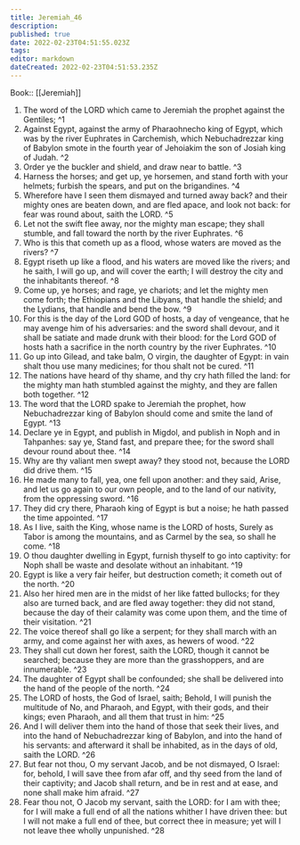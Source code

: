 ```yaml
---
title: Jeremiah_46
description: 
published: true
date: 2022-02-23T04:51:55.023Z
tags: 
editor: markdown
dateCreated: 2022-02-23T04:51:53.235Z
---
```


 Book:: [[Jeremiah]]
 1. The word of the LORD which came to Jeremiah the prophet against the Gentiles; ^1
 2. Against Egypt, against the army of Pharaohnecho king of Egypt, which was by the river Euphrates in Carchemish, which Nebuchadrezzar king of Babylon smote in the fourth year of Jehoiakim the son of Josiah king of Judah. ^2
 3. Order ye the buckler and shield, and draw near to battle. ^3
 4. Harness the horses; and get up, ye horsemen, and stand forth with your helmets; furbish the spears, and put on the brigandines. ^4
 5. Wherefore have I seen them dismayed and turned away back? and their mighty ones are beaten down, and are fled apace, and look not back: for fear was round about, saith the LORD. ^5
 6. Let not the swift flee away, nor the mighty man escape; they shall stumble, and fall toward the north by the river Euphrates. ^6
 7. Who is this that cometh up as a flood, whose waters are moved as the rivers? ^7
 8. Egypt riseth up like a flood, and his waters are moved like the rivers; and he saith, I will go up, and will cover the earth; I will destroy the city and the inhabitants thereof. ^8
 9. Come up, ye horses; and rage, ye chariots; and let the mighty men come forth; the Ethiopians and the Libyans, that handle the shield; and the Lydians, that handle and bend the bow. ^9
 10. For this is the day of the Lord GOD of hosts, a day of vengeance, that he may avenge him of his adversaries: and the sword shall devour, and it shall be satiate and made drunk with their blood: for the Lord GOD of hosts hath a sacrifice in the north country by the river Euphrates. ^10
 11. Go up into Gilead, and take balm, O virgin, the daughter of Egypt: in vain shalt thou use many medicines; for thou shalt not be cured. ^11
 12. The nations have heard of thy shame, and thy cry hath filled the land: for the mighty man hath stumbled against the mighty, and they are fallen both together. ^12
 13. The word that the LORD spake to Jeremiah the prophet, how Nebuchadrezzar king of Babylon should come and smite the land of Egypt. ^13
 14. Declare ye in Egypt, and publish in Migdol, and publish in Noph and in Tahpanhes: say ye, Stand fast, and prepare thee; for the sword shall devour round about thee. ^14
 15. Why are thy valiant men swept away? they stood not, because the LORD did drive them. ^15
 16. He made many to fall, yea, one fell upon another: and they said, Arise, and let us go again to our own people, and to the land of our nativity, from the oppressing sword. ^16
 17. They did cry there, Pharaoh king of Egypt is but a noise; he hath passed the time appointed. ^17
 18. As I live, saith the King, whose name is the LORD of hosts, Surely as Tabor is among the mountains, and as Carmel by the sea, so shall he come. ^18
 19. O thou daughter dwelling in Egypt, furnish thyself to go into captivity: for Noph shall be waste and desolate without an inhabitant. ^19
 20. Egypt is like a very fair heifer, but destruction cometh; it cometh out of the north. ^20
 21. Also her hired men are in the midst of her like fatted bullocks; for they also are turned back, and are fled away together: they did not stand, because the day of their calamity was come upon them, and the time of their visitation. ^21
 22. The voice thereof shall go like a serpent; for they shall march with an army, and come against her with axes, as hewers of wood. ^22
 23. They shall cut down her forest, saith the LORD, though it cannot be searched; because they are more than the grasshoppers, and are innumerable. ^23
 24. The daughter of Egypt shall be confounded; she shall be delivered into the hand of the people of the north. ^24
 25. The LORD of hosts, the God of Israel, saith; Behold, I will punish the multitude of No, and Pharaoh, and Egypt, with their gods, and their kings; even Pharaoh, and all them that trust in him: ^25
 26. And I will deliver them into the hand of those that seek their lives, and into the hand of Nebuchadrezzar king of Babylon, and into the hand of his servants: and afterward it shall be inhabited, as in the days of old, saith the LORD. ^26
 27. But fear not thou, O my servant Jacob, and be not dismayed, O Israel: for, behold, I will save thee from afar off, and thy seed from the land of their captivity; and Jacob shall return, and be in rest and at ease, and none shall make him afraid. ^27
 28. Fear thou not, O Jacob my servant, saith the LORD: for I am with thee; for I will make a full end of all the nations whither I have driven thee: but I will not make a full end of thee, but correct thee in measure; yet will I not leave thee wholly unpunished. ^28
